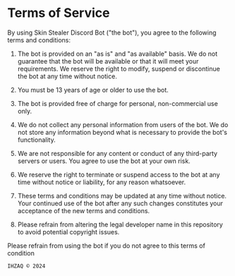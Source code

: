 # Terms of Service

By using Skin Stealer Discord Bot ("the bot"), you agree to the following terms and conditions:

1. The bot is provided on an "as is" and "as available" basis. We do not guarantee that the bot will be available or that it will meet your requirements. We reserve the right to modify, suspend or discontinue the bot at any time without notice.

2. You must be 13 years of age or older to use the bot.

3. The bot is provided free of charge for personal, non-commercial use only.

4. We do not collect any personal information from users of the bot. We do not store any information beyond what is necessary to provide the bot's functionality.

5. We are not responsible for any content or conduct of any third-party servers or users. You agree to use the bot at your own risk.

6. We reserve the right to terminate or suspend access to the bot at any time without notice or liability, for any reason whatsoever.

7. These terms and conditions may be updated at any time without notice. Your continued use of the bot after any such changes constitutes your acceptance of the new terms and conditions.

8. Please refrain from altering the legal developer name in this repository to avoid potential copyright issues.

Please refrain from using the bot if you do not agree to this terms of condition

`IHZAQ © 2024`
